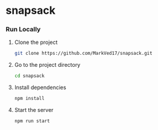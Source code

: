 # snapsack

### Run Locally

1. Clone the project

    ```bash
    git clone https://github.com/MarkVed17/snapsack.git
    ```

2. Go to the project directory

    ```bash
    cd snapsack
    ```

3. Install dependencies

    ```bash
    npm install
    ```

4. Start the server

    ```bash
    npm run start
    ```